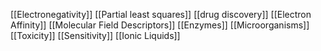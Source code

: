 [[Electronegativity]]
[[Partial least squares]]
[[drug discovery]]
[[Electron Affinity]]
[[Molecular Field Descriptors]]
[[Enzymes]]
[[Microorganisms]]
[[Toxicity]]
[[Sensitivity]]
[[Ionic Liquids]]
